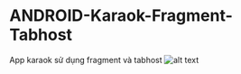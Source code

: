 # ANDROID-Karaok-Fragment-Tabhost
App karaok sử dụng fragment và tabhost
![alt text](https://user-images.githubusercontent.com/87852274/138031118-08379ae6-7d1d-46c4-92fe-cbd914dc6b87.png)
